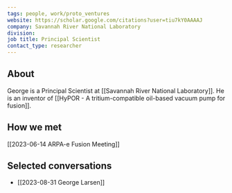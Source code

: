 ```yaml
---
tags: people, work/proto_ventures
website: https://scholar.google.com/citations?user=tiu7kY0AAAAJ
company: Savannah River National Laboratory
division:
job title: Principal Scientist
contact_type: researcher
---
```

## About
George is a Principal Scientist at [[Savannah River National Laboratory]]. He is an inventor of [[HyPOR - A tritium-compatible oil-based vacuum pump for fusion]].

## How we met
[[2023-06-14 ARPA-e Fusion Meeting]]

## Selected conversations
- [[2023-08-31 George Larsen]]
